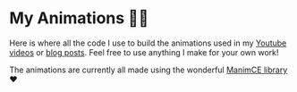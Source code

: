 # My Animations 🍃😎
Here is where all the code I use to build the animations used in my [Youtube videos](https://www.youtube.com/channel/UC16BYekiN_0telZ2z_WgtDQ) or [blog posts](https://igreat.github.io/blog/). Feel free to use anything I make for your own work!

The animations are currently all made using the wonderful [ManimCE library](https://github.com/ManimCommunity/manim) ❤️
